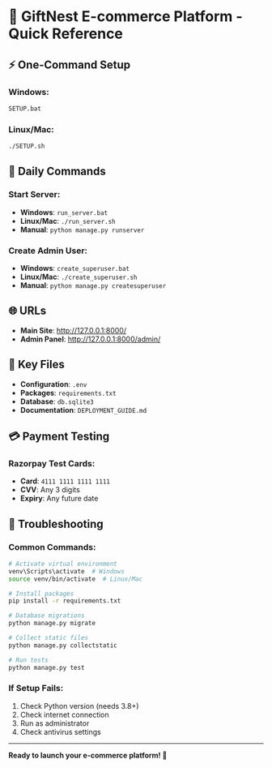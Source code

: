 # 🎁 GiftNest E-commerce Platform - Quick Reference

## ⚡ One-Command Setup

### Windows:
```bash
SETUP.bat
```

### Linux/Mac:
```bash
./SETUP.sh
```

## 🚀 Daily Commands

### Start Server:
- **Windows**: `run_server.bat`
- **Linux/Mac**: `./run_server.sh`
- **Manual**: `python manage.py runserver`

### Create Admin User:
- **Windows**: `create_superuser.bat`
- **Linux/Mac**: `./create_superuser.sh`
- **Manual**: `python manage.py createsuperuser`

## 🌐 URLs

- **Main Site**: http://127.0.0.1:8000/
- **Admin Panel**: http://127.0.0.1:8000/admin/

## 📁 Key Files

- **Configuration**: `.env`
- **Packages**: `requirements.txt`
- **Database**: `db.sqlite3`
- **Documentation**: `DEPLOYMENT_GUIDE.md`

## 💳 Payment Testing

### Razorpay Test Cards:
- **Card**: `4111 1111 1111 1111`
- **CVV**: Any 3 digits
- **Expiry**: Any future date

## 🔧 Troubleshooting

### Common Commands:
```bash
# Activate virtual environment
venv\Scripts\activate  # Windows
source venv/bin/activate  # Linux/Mac

# Install packages
pip install -r requirements.txt

# Database migrations
python manage.py migrate

# Collect static files
python manage.py collectstatic

# Run tests
python manage.py test
```

### If Setup Fails:
1. Check Python version (needs 3.8+)
2. Check internet connection
3. Run as administrator
4. Check antivirus settings

---
**Ready to launch your e-commerce platform! 🎉**